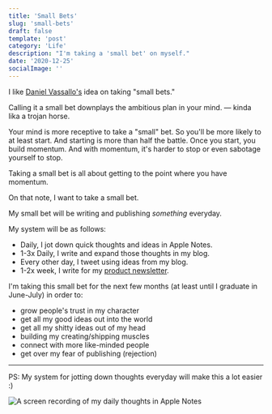 ```yaml
---
title: 'Small Bets'
slug: 'small-bets'
draft: false
template: 'post'
category: 'Life'
description: "I'm taking a 'small bet' on myself."
date: '2020-12-25'
socialImage: ''
---
```


I like [Daniel Vassallo's](https://twitter.com/dvassallo) idea on taking "small bets."

Calling it a small bet downplays the ambitious plan in your mind. — kinda lika a trojan horse.

Your mind is more receptive to take a "small" bet. So you'll be more likely to at least start. And starting is more than half the battle. Once you start, you build momentum. And with momentum, it's harder to stop or even sabotage yourself to stop.

Taking a small bet is all about getting to the point where you have momentum.

On that note, I want to take a small bet.

My small bet will be writing and publishing _something_ everyday.

My system will be as follows:

- Daily, I jot down quick thoughts and ideas in Apple Notes.
- 1-3x Daily, I write and expand those thoughts in my blog.
- Every other day, I tweet using ideas from my blog.
- 1-2x week, I write for my [product newsletter](https://theproductperson.com).

I'm taking this small bet for the next few months (at least until I graduate in June-July) in order to:

- grow people's trust in my character
- get all my good ideas out into the world
- get all my shitty ideas out of my head
- building my creating/shipping muscles
- connect with more like-minded people
- get over my fear of publishing (rejection)

---

PS: My system for jotting down thoughts everyday will make this a lot easier :)

![A screen recording of my daily thoughts in Apple Notes](https://i.bb.co/qFVtbXQ/AppleNoteThoughts.gif)
